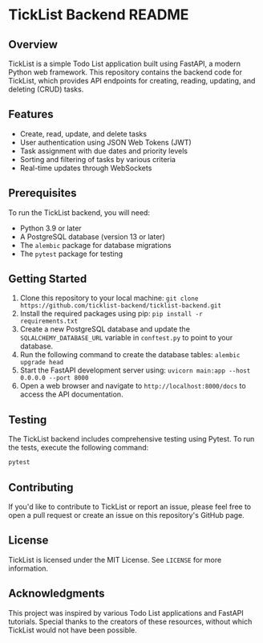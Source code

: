 **TickList Backend README**
==========================

**Overview**
-----------

TickList is a simple Todo List application built using FastAPI, a modern Python web framework. This repository contains the backend code for TickList, which provides API endpoints for creating, reading, updating, and deleting (CRUD) tasks.

**Features**
------------

* Create, read, update, and delete tasks
* User authentication using JSON Web Tokens (JWT)
* Task assignment with due dates and priority levels
* Sorting and filtering of tasks by various criteria
* Real-time updates through WebSockets

**Prerequisites**
-----------------

To run the TickList backend, you will need:

* Python 3.9 or later
* A PostgreSQL database (version 13 or later)
* The `alembic` package for database migrations
* The `pytest` package for testing

**Getting Started**
-------------------

1. Clone this repository to your local machine: `git clone https://github.com/ticklist-backend/ticklist-backend.git`
2. Install the required packages using pip: `pip install -r requirements.txt`
3. Create a new PostgreSQL database and update the `SQLALCHEMY_DATABASE_URL` variable in `conftest.py` to point to your database.
4. Run the following command to create the database tables: `alembic upgrade head`
5. Start the FastAPI development server using: `uvicorn main:app --host 0.0.0.0 --port 8000`
6. Open a web browser and navigate to `http://localhost:8000/docs` to access the API documentation.

**Testing**
---------

The TickList backend includes comprehensive testing using Pytest. To run the tests, execute the following command:
```bash
pytest
```

**Contributing**
--------------

If you'd like to contribute to TickList or report an issue, please feel free to open a pull request or create an issue on this repository's GitHub page.

**License**
---------

TickList is licensed under the MIT License. See `LICENSE` for more information.

**Acknowledgments**
-----------------

This project was inspired by various Todo List applications and FastAPI tutorials. Special thanks to the creators of these resources, without which TickList would not have been possible.
